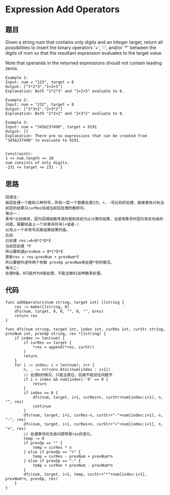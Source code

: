 #   Expression Add Operators


## 题目

Given a string num that contains only digits and an integer target, return all possibilities to insert the binary operators '+', '-', and/or '*' between the digits of num so that the resultant expression evaluates to the target value.

Note that operands in the returned expressions should not contain leading zeros.

```
Example 1:
Input: num = "123", target = 6
Output: ["1*2*3","1+2+3"]
Explanation: Both "1*2*3" and "1+2+3" evaluate to 6.

Example 2:
Input: num = "232", target = 8
Output: ["2*3+2","2+3*2"]
Explanation: Both "2*3+2" and "2+3*2" evaluate to 8.

Example 3:
Input: num = "3456237490", target = 9191
Output: []
Explanation: There are no expressions that can be created from "3456237490" to evaluate to 9191.
 

Constraints:
1 <= num.length <= 10
num consists of only digits.
-231 <= target <= 231 - 1
```

## 思路

```
回溯法：
每层处理一个数和三种符号，所有一层一个数要处理3次。+，-号比较好处理，直接拿统计到当前层的结果只curRes加减当前层处理的数即可。
难点一：
乘号*比较麻烦，因为回溯函数传递的是到目前为止计算的结果，当使用乘号时因为有优先级的问题，需要知道上一个非乘号符号(+或者-)
以及上一个非常号后面结算结果的值。
比如
已处理 res:=A+B*C*D*E  
当前层处理 *F
所以要知道prevNum = B*C*D*E
更新res = res-prevNum + prevNum*F
所以要额外透传两个参数 prevOp prevNum来处理*号的情况。
难点二:
处理0值，0只能作为0值处理，不能当做01这种数来处理。
```

## 代码


```golang
func addOperators(num string, target int) []string {
	res := make([]string, 0)
	dfs(num, target, 0, 0, "", 0, "", &res)
	return res
}

func dfs(num string, target int, index int, curRes int, curStr string, prevNum int, prevOp string, res *[]string) {
	if index >= len(num) {
		if curRes == target {
			*res = append(*res, curStr)
		}
		return
	}
	for i := index; i < len(num); i++ {
		n, _ := strconv.Atoi(num[index : i+1])
		// 处理0的情况，只能当首位，后面不能加任何数字
		if i > index && num[index]-'0' == 0 {
			return
		}
		if index == 0 {
			dfs(num, target, i+1, curRes+n, curStr+num[index:i+1], n, "", res)
			continue
		}
		dfs(num, target, i+1, curRes-n, curStr+"-"+num[index:i+1], n, "-", res)
		dfs(num, target, i+1, curRes+n, curStr+"+"+num[index:i+1], n, "+", res)
		// 处理乘号优先级问题导致res的变化。
		temp := 0
		if prevOp == "" {
			temp = curRes * n
		} else if prevOp == "+" {
			temp = curRes - prevNum + prevNum*n
		} else if prevOp == "-" {
			temp = curRes + prevNum - prevNum*n
		}
		dfs(num, target, i+1, temp, curStr+"*"+num[index:i+1], prevNum*n, prevOp, res)
	}
}
```
